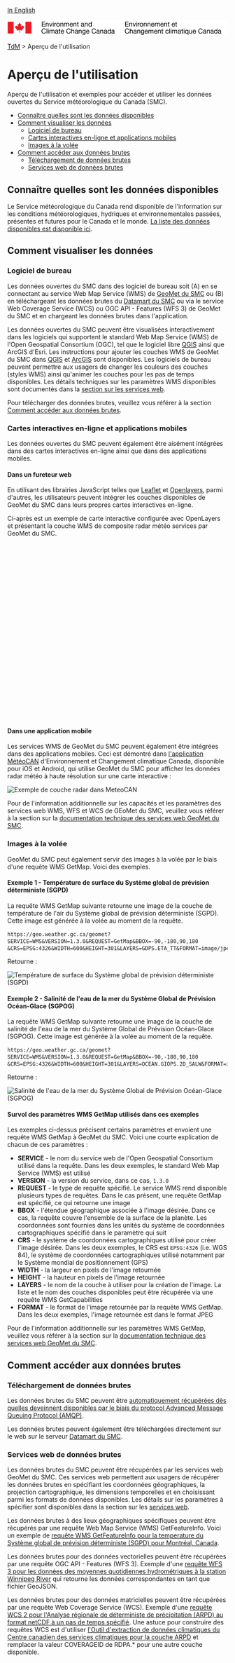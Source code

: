 [In English](readme_en.md)

![ECCC logo](../img_eccc-logo.png)

[TdM](../readme_fr.md) > Aperçu de l'utilisation

# Aperçu de l'utilisation

Aperçu de l'utilisation et exemples pour accéder et utiliser les données ouvertes du Service météorologique du Canada (SMC).

* [Connaître quelles sont les données disponibles](#connaitre-quelles-sont-les-donnees-disponibles)
* [Comment visualiser les données](#comment-visualiser-les-donnees)
  * [Logiciel de bureau](#logiciel-de-bureau)
  * [Cartes interactives en-ligne et applications mobiles](#cartes-interactives-en-ligne-et-applications-mobiles)
  * [Images à la volée](#images-a-la-volee)
* [Comment accéder aux données brutes](#comment-acceder-aux-donnees-brutes)
  * [Téléchargement de données brutes](#telechargement-de-donnees-brutes)
  * [Services web de données brutes](#services-web-de-donnees-brutes)


## Connaître quelles sont les données disponibles

Le Service météorologique du Canada rend disponible de l'information sur les conditions météorologiques, hydriques et environnementales passées, présentes et futures pour le Canada et le monde. [La liste des données disponibles est disponible ici](../msc-data/readme_fr.md).

## Comment visualiser les données

### Logiciel de bureau 

Les données ouvertes du SMC dans des logiciel de bureau soit (A) en se connectant au service Web Map Service (WMS) de [GeoMet du SMC](../msc-geomet/readme_fr.md) ou (B) en téléchargeant les données brutes du [Datamart du SMC](../msc-datamart/readme_fr.md) ou via le service Web Coverage Service (WCS) ou OGC API - Features (WFS 3) de GeoMet du SMC et en chargeant les données brutes dans l'application.

Les données ouvertes du SMC peuvent être visualisées interactivement dans les logiciels qui supportent le standard Web Map Service (WMS) de l'Open Geospatial Consortium (OGC), tel que le logiciel libre [QGIS](https://qgis.org) ainsi que ArcGIS d'Esri. Les instructions pour ajouter les couches WMS de GeoMet du SMC dans [QGIS](https://docs.qgis.org/3.4/en/docs/training_manual/online_resources/wms.html) et [ArcGIS](https://desktop.arcgis.com/en/arcmap/latest/map/web-maps-and-services/adding-wms-services.htm) sont disponibles. Les logiciels de bureau peuvent permettre aux usagers de changer les couleurs des couches (styles WMS) ainsi qu'animer les couches pour les pas de temps disponibles. Les détails techniques sur les paramètres WMS disponibles sont documentés dans la [section sur les services web](../msc-geomet/web-services_fr.md).

Pour télécharger des données brutes, veuillez vous référer à la section [Comment accéder aux données brutes](#comment-acceder-aux-donnees-brutes).

### Cartes interactives en-ligne et applications mobiles

Les données ouvertes du SMC peuvent également être aisément intégrées dans des cartes interactives en-ligne ainsi que dans des applications mobiles.

#### Dans un fureteur web

En utilisant des librairies JavaScript telles que [Leaflet](https://leafletjs.com/) et [Openlayers](https://openlayers.org/), parmi d'autres, les utilisateurs peuvent intégrer les couches disponibles de GeoMet du SMC dans leurs propres cartes interactives en-ligne.

Ci-après est un exemple de carte interactive configurée avec OpenLayers et présentant la couche WMS de composite radar météo services par GeoMet du SMC.

<div id="map" style="height: 400px"></div>

#### Dans une application mobile

Les services WMS de GeoMet du SMC peuvent également être intégrées dans des applications mobiles. Ceci est démontré dans [l'application MétéoCAN](https://www.canada.ca/fr/environnement-changement-climatique/services/conditions-meteorologiques-ressources-outils-generaux/meteocan.html) d'Environnement et Changement climatique Canada, disponible pour iOS et Android, qui utilise GeoMet du SMC pour afficher les données radar météo à haute résolution sur une carte interactive :

![Exemple de couche radar dans MeteoCAN](http://collaboration.cmc.ec.gc.ca/cmc/cmos/public_doc/usage/WeatherCAN_GeoMet_Radar_Hurricane_Michael_20181010_162830.png)

Pour de l'information additionnelle sur les capacités et les paramètres des services web WMS, WFS et WCS de GEoMet du SMC, veuillez vous référer à la section sur la [documentation technique des services web GeoMet du SMC](../msc-geomet/web-services_fr.md).

### Images à la volée

GeoMet du SMC peut également servir des images à la volée par le biais d'une requête WMS GetMap. Voici des exemples.

#### Exemple 1 - Température de surface du Système global de prévision déterministe (SGPD)

La requête WMS GetMap suivante retourne une image de la couche de température de l'air du Système global de prévision déterministe (SGPD). Cette image est générée à la volée au moment de la requête.

```
https://geo.weather.gc.ca/geomet?SERVICE=WMS&VERSION=1.3.0&REQUEST=GetMap&BBOX=-90,-180,90,180
&CRS=EPSG:4326&WIDTH=600&HEIGHT=301&LAYERS=GDPS.ETA_TT&FORMAT=image/jpeg
```
Retourne :

![Température de surface du Système global de prévision déterministe (SGPD)](https://geo.weather.gc.ca/geomet?SERVICE=WMS&VERSION=1.3.0&REQUEST=GetMap&BBOX=-90,-180,90,180&CRS=EPSG:4326&WIDTH=600&HEIGHT=301&LAYERS=GDPS.ETA_TT&FORMAT=image/jpeg)             

#### Exemple 2 - Salinité de l'eau de la mer du Système Global de Prévision Océan-Glace (SGPOG)

La requête WMS GetMap suivante retourne une image de la couche de salinité de l'eau de la mer du Système Global de Prévision Océan-Glace (SGPOG). Cette image est générée à la volée au moment de la requête.

```
https://geo.weather.gc.ca/geomet?SERVICE=WMS&VERSION=1.3.0&REQUEST=GetMap&BBOX=-90,-180,90,180
&CRS=EPSG:4326&WIDTH=600&HEIGHT=301&LAYERS=OCEAN.GIOPS.2D_SALW&FORMAT=image/jpeg
```
Retourne :

![Salinité de l'eau de la mer du Système Global de Prévision Océan-Glace (SGPOG)](https://geo.weather.gc.ca/geomet?SERVICE=WMS&VERSION=1.3.0&REQUEST=GetMap&BBOX=-90,-180,90,180&CRS=EPSG:4326&WIDTH=600&HEIGHT=301&LAYERS=OCEAN.GIOPS.2D_SALW&FORMAT=image/jpeg)

#### Survol des paramètres WMS GetMap utilisés dans ces exemples

Les exemples ci-dessus précisent certains paramètres et envoient une requête WMS GetMap à GeoMet du SMC. Voici une courte explication de chacun de ces paramètres :

* **SERVICE** - le nom du service web de l'Open Geospatial Consortium utilisé dans la requête. Dans les deux exemples, le standard Web Map Service (WMS) est utilisé
* **VERSION** - la version du service, dans ce cas, `1.3.0`
* **REQUEST** - le type de requête spécifié. Le service WMS rend disponible plusieurs types de requêtes. Dans le cas présent, une requête GetMap est spécifié, ce qui retourne une image
* **BBOX** - l'étendue géographique associée à l'image désirée. Dans ce cas, la requête couvre l'ensemble de la surface de la planète. Les coordonnées sont fournies dans les unités du système de coordonnées cartographiques spécifié dans le paramètre qui suit
* **CRS** - le système de coordonnées cartographiques utilisé pour créer l'image désirée. Dans les deux exemples, le CRS est `EPSG:4326` (i.e. WGS 84), le système de coordonnées cartographiques utilisé notamment par le Système mondial de positionnement (GPS)
* **WIDTH** - la largeur en pixels de l'image retournée
* **HEIGHT** - la hauteur en pixels de l'image retournée
* **LAYERS** - le nom de la couche à utiliser pour la création de l'image. La liste et le nom des couches disponibles peut être récupérée via une requête WMS GetCapabilities
* **FORMAT** - le format de l'image retournée par la requête WMS GetMap. Dans les deux exemples, l'image retournée est dans le format JPEG

Pour de l'information additionnelle sur les paramètres WMS GetMap, veuillez vous référer à la section sur la [documentation technique des services web GeoMet du SMC](../msc-geomet/web-services_fr.md).

## Comment accéder aux données brutes

### Téléchargement de données brutes

Les données brutes du SMC peuvent être [automatiquement récupérées dès quelles deveinnent disponibles par le biais du protocol Advanced Message Queuing Protocol (AMQP)](../msc-datamart/amqp_fr.md).

Les données brutes peuvent également être téléchargées directement sur le web sur le serveur [Datamart du SMC](../msc-datamart/readme_fr.md).

### Services web de données brutes

Les données brutes du SMC peuvent être récupérées par les services web GeoMet du SMC. Ces services web permettent aux usagers de récupérer les données brutes en spécifiant les coordonnées géographiques, la projection cartographique, les dimensions temporelles et en choisissant parmi les formats de données disponibles. Les détails sur les paramètres à spécifier sont disponibles dans la section sur les [services web](../msc-geomet/web-services_fr.md).

Les données brutes à des lieux géographiques spécifiques peuvent être récupérés par une requête Web Map Service (WMS) GetFeatureInfo. Voici un exemple de [requête WMS GetFeatureInfo pour la temperature du Système global de prévision déterministe (SGPD) pour Montréal, Canada](https://geo.weather.gc.ca/geomet/?SERVICE=WMS&VERSION=1.3.0&REQUEST=GetFeatureInfo&QUERY_LAYERS=GDPS.ETA_TT&INFO_FORMAT=text/plain&i=5&j=5&EXCEPTIONS=xml&LAYERS=GDPS.ETA_TT&CRS=EPSG:4326&BBOX=45.50,-73.56,45.51,-73.55&WIDTH=10&HEIGHT=10).

Les données brutes pour des données vectorielles peuvent être récupérées par une requête OGC API - Features (WFS 3). Exemple d'une [requête WFS 3 pour les données des moyennes quotidiennes hydrométriques à la station Winnipeg River](https://geo.weather.gc.ca/geomet/features/collections/hydrometric-daily-mean/items?STATION_NUMBER=05PF049) qui retourne les données correspondantes en tant que fichier GeoJSON.

Les données brutes pour des données matricielles peuvent être récupérées par une requête Web Coverage Service (WCS). Exemple d'une [requête WCS 2 pour l'Analyse régionale de déterministe de précipitation (ARPD) au format netCDF à un pas de temps spécifié](https://geo.weather.gc.ca/geomet?SERVICE=WCS&VERSION=2.0.1&REQUEST=GetCoverage&COVERAGEID=RDPA.6F_PR&SUBSETTINGCRS=EPSG:4326&FORMAT=image/netcdf&TIME=2019-05-14T12:00:00Z). Une astuce pour construire des requêtes WCS est d'utiliser [l'Outil d'extraction de données climatiques du Centre canadien des services climatiques pour la couche ARPD](https://changements-climatiques.canada.ca/donnees-climatiques/#/analyse-regionale-deterministe-precipitation) et remplacer la valeur COVERAGEID de RDPA.* pour une autre couche disponible.

<link rel="stylesheet" href="https://cdnjs.cloudflare.com/ajax/libs/openlayers/4.6.5/ol.css" integrity="sha256-rQq4Fxpq3LlPQ8yP11i6Z2lAo82b6ACDgd35CKyNEBw=" crossorigin="anonymous" />
<script src="https://cdnjs.cloudflare.com/ajax/libs/openlayers/4.6.5/ol.js" integrity="sha256-77IKwU93jwIX7zmgEBfYGHcmeO0Fx2MoWB/ooh9QkBA=" crossorigin="anonymous"></script>
<script type="text/javascript">
      var map = new ol.Map({
        target: 'map',
        layers: [
          new ol.layer.Tile({
            source: new ol.source.OSM()
          }),
          new ol.layer.Tile({
            source: new ol.source.TileWMS({
                format: 'image/png',
                url: 'http://geo.weather.gc.ca/geomet/',
                params: {'LAYERS': 'RADAR_1KM_RDBR', 'TILED': true},
            })
          })
        ],
        view: new ol.View({
          center: ol.proj.fromLonLat([-97, 44]),
          zoom: 3
        })
      });
</script>
